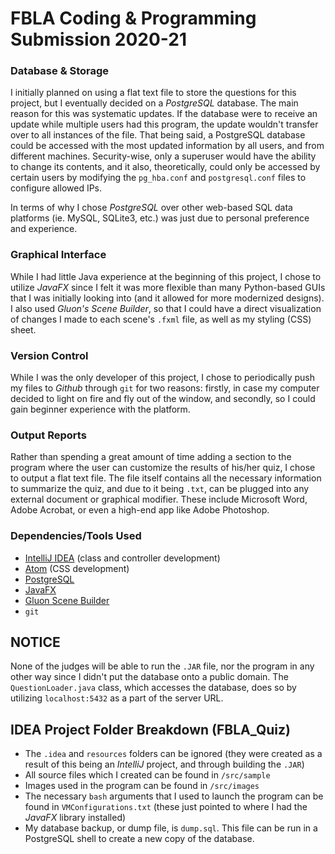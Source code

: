 # FBLA Coding & Programming Submission 2020-21

### Database & Storage
I initially planned on using a flat text file to store the questions for this project, but I eventually decided on a *PostgreSQL* database. The main reason for this was systematic
updates. If the database were to receive an update while multiple users had this program, the update wouldn't transfer over to all instances of the file. That being said, a PostgreSQL database could be accessed with the most updated information by all users, and from different machines. Security-wise, only a superuser would have the ability to change its contents, and it also, theoretically, could only be accessed by certain users by modifying the `pg_hba.conf` and `postgresql.conf` files to configure allowed IPs.

In terms of why I chose *PostgreSQL* over other web-based SQL data platforms (ie. MySQL, SQLite3, etc.) was just due to personal preference and experience.

### Graphical Interface
While I had little Java experience at the beginning of this project, I chose to utilize *JavaFX* since I felt it was more flexible than many Python-based GUIs that I was
initially looking into (and it allowed for more modernized designs). I also used *Gluon's Scene Builder*, so that I could have a direct visualization of changes I made to 
each scene's `.fxml` file, as well as my styling (CSS) sheet.

### Version Control
While I was the only developer of this project, I chose to periodically push my files to *Github* through `git` for two reasons: firstly, in case my computer decided to light on fire and fly out of the window, and secondly, so I could gain beginner experience with the platform.

### Output Reports
Rather than spending a great amount of time adding a section to the program where the user can customize the results of his/her quiz, I chose to output a flat text file. The
file itself contains all the necessary information to summarize the quiz, and due to it being `.txt`, can be plugged into any external document or graphical modifier. These include Microsoft Word, Adobe Acrobat, or even a high-end app like Adobe Photoshop.

### Dependencies/Tools Used
- [IntelliJ IDEA](https://www.jetbrains.com/idea/) (class and controller development)
- [Atom](https://atom.io/) (CSS development)
- [PostgreSQL](https://www.postgresql.org/)
- [JavaFX](https://openjfx.io/)
- [Gluon Scene Builder](https://gluonhq.com/products/scene-builder/)
- `git`

## NOTICE
None of the judges will be able to run the `.JAR` file, nor the program in any other way since I didn't put the database onto a public domain. The `QuestionLoader.java` class,
which accesses the database, does so by utilizing `localhost:5432` as a part of the server URL.

## IDEA Project Folder Breakdown (FBLA_Quiz)
* The `.idea` and `resources` folders can be ignored (they were created as a result of this being an *IntelliJ* project, and through building the `.JAR`)
* All source files which I created can be found in `/src/sample` 
* Images used in the program can be found in `/src/images`
* The necessary `bash` arguments that I used to launch the program can be found in `VMConfigurations.txt` (these just pointed to where I had the *JavaFX* library installed)
* My database backup, or dump file, is `dump.sql`. This file can be run in a PostgreSQL shell to create a new copy of the database.
